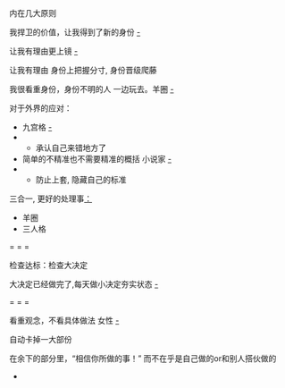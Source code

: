 
内在几大原则

我捍卫的价值，让我得到了新的身份 [-](https://github.com/7900ms/000nottheater_deserted_systemsoftware/blob/master/local-lightshelf/自己感受和说话练习5.md)

让我有理由更上镜 [-](https://github.com/7900ms/000nottheater_deserted_systemlibrary/blob/master/supplementary/week-更上镜.md#红色人士也会摆POSE。有“这副好身躯-赋予其意义”的--身份的对抗-和红色人士对抗)

让我有理由 身份上把握分寸, 身份晋级爬藤

我很看重身份，身份不明的人 一边玩去。羊圈 [-](https://github.com/7900ms/000nottheater_deserted_systemsoftware/blob/master/local-lightshelf/羊圈.md)

对于外界的应对：
- 九宫格 [-](https://github.com/7900ms/000nottheater_deserted_systemsoftware/tree/master/local-lightshelf)
- - 承认自己来错地方了
- 简单的不精准也不需要精准的概括 小说家 [-](https://github.com/7900ms/000nottheater_deserted_systemsoftware/tree/master/local-window)
- - 防止上套, 隐藏自己的标准

三合一, 更好的处理事[：](https://github.com/7900ms/000nottheater_deserted_systemlibrary/blob/master/supplementary/week-更上镜.md#不是大事，week-更上镜-去和红色人士对抗。日常的事，丰富生活)
- 羊圈
- 三人格

= = =

检查达标：检查大决定

大决定已经做完了,每天做小决定夯实状态 [-](https://github.com/7900ms/000nottheater_deserted_systemlibrary/blob/master/supplementary/chain-打火机2.md)

= = =

看重观念，不看具体做法 女性 [-](https://www.v2ex.com/notes/list/nv)

自动卡掉一大部份

在余下的部分里，“相信你所做的事！” 而不在乎是自己做的or和别人搭伙做的




-

